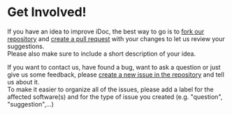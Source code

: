 # Get Involved!
If you have an idea to improve iDoc, the best way to go is to [fork our repository](https://github.com/insite-gmbh/iDoc/fork)
and [create a pull request](https://github.com/insite-gmbh/iDoc/compare) with your changes to let us review your suggestions.  
Please also make sure to include a short description of your idea.  

If you want to contact us, have found a bug, want to ask a question or just give us some feedback, please
[create a new issue in the repository](https://github.com/insite-gmbh/iDoc/issues/new) and tell us about it.  
To make it easier to organize all of the issues, please add a label for the affected software(s) and for the type
of issue you created (e.g. "question", "suggestion",...)
